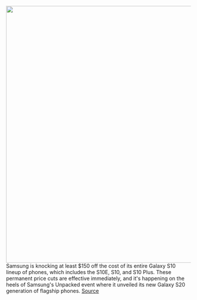 <img src='https://cdn.vox-cdn.com/thumbor/yTQSoD-jSPyknUWBcYlK5BDEsac=/0x0:2040x1360/1200x800/filters:focal(860x498:1186x824)/cdn.vox-cdn.com/uploads/chorus_image/image/66294521/akrales_190228_3255_0409_02.0.jpg' width='700px' /><br/>
Samsung is knocking at least $150 off the cost of its entire Galaxy S10 lineup of phones, which includes the S10E, S10, and S10 Plus. These permanent price cuts are effective immediately, and it's happening on the heels of Samsung's Unpacked event where it unveiled its new Galaxy S20 generation of flagship phones.
<a href='https://www.theverge.com/good-deals/2020/2/11/21127858/samsung-galaxy-s10-s10e-plus-price-buy-cheaper-phones-lineup'> Source <a/>
